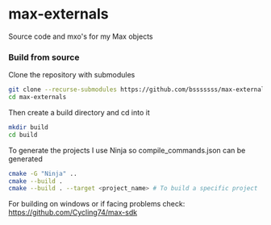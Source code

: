 # max-externals

Source code and mxo's for my Max objects

### Build from source

Clone the repository with submodules

```bash
git clone --recurse-submodules https://github.com/bsssssss/max-externals.git
cd max-externals
```

Then create a build directory and cd into it

```bash
mkdir build
cd build
```

To generate the projects I use Ninja so compile_commands.json can be generated

```bash
cmake -G "Ninja" ..
cmake --build .
cmake --build . --target <project_name> # To build a specific project
```

For building on windows or if facing problems check: https://github.com/Cycling74/max-sdk
